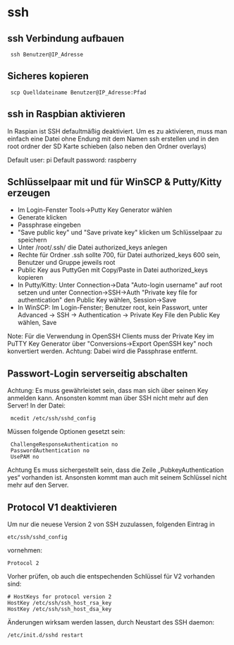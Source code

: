 # ssh

## ssh Verbindung aufbauen

     ssh Benutzer@IP_Adresse
     
## Sicheres kopieren 
    
     scp Quelldateiname Benutzer@IP_Adresse:Pfad 

## ssh in Raspbian aktivieren
In Raspian ist SSH defaultmäßig deaktiviert. Um es zu aktivieren, muss man einfach eine Datei ohne Endung mit dem Namen ssh erstellen und in den root ordner der SD Karte schieben (also neben den Ordner overlays)

Default user: pi Default password: raspberry


## Schlüsselpaar mit und für WinSCP & Putty/Kitty erzeugen

* Im Login-Fenster Tools->Putty Key Generator wählen
* Generate klicken
* Passphrase eingeben
* "Save public key" und "Save private key" klicken um Schlüsselpaar zu speichern
* Unter /root/.ssh/ die Datei authorized_keys anlegen
* Rechte für Ordner .ssh sollte 700, für Datei authorized_keys 600 sein, Benutzer und Gruppe jeweils root
* Public Key aus PuttyGen mit Copy/Paste in Datei authorized_keys kopieren
* In Putty/Kitty: Unter Connection->Data "Auto-login username" auf root setzen und unter Connection->SSH->Auth "Private key file for authentication" den Public Key wählen, Session->Save
* In WinSCP: Im Login-Fenster; Benutzer root, kein Passwort, unter Advanced -> SSH -> Authentication -> Private Key File den Public Key wählen, Save

Note:
Für die Verwendung in OpenSSH Clients muss der Private Key im PuTTY Key Generator über "Conversions->Export OpenSSH key" noch konvertiert werden. Achtung: Dabei wird die Passphrase entfernt. 


## Passwort-Login serverseitig abschalten
Achtung: Es muss gewährleistet sein, dass man sich über seinen Key anmelden kann. Ansonsten kommt man über SSH nicht mehr auf den Server!
In der Datei:
     
     mcedit /etc/ssh/sshd_config

Müssen folgende Optionen gesetzt sein:
     
     ChallengeResponseAuthentication no
     PasswordAuthentication no
     UsePAM no

Achtung
Es muss sichergestellt sein, dass die Zeile „PubkeyAuthentication yes“ vorhanden ist. Ansonsten kommt man auch mit seinem Schlüssel nicht mehr auf den Server.

 
## Protocol V1 deaktivieren
Um nur die neuese Version 2 von SSH zuzulassen, folgenden Eintrag in

    etc/ssh/sshd_config
    
vornehmen:

    Protocol 2

Vorher prüfen, ob auch die entspechenden Schlüssel für V2 vorhanden sind:

    # HostKeys for protocol version 2
    HostKey /etc/ssh/ssh_host_rsa_key
    HostKey /etc/ssh/ssh_host_dsa_key

Änderungen wirksam werden lassen, durch Neustart des SSH daemon:
    
    /etc/init.d/sshd restart
    
